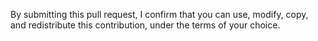 <!-- Provide summary of changes -->

<!-- Issue number, if available. E.g. "Fixes #31", "Addresses #42, 77" -->

By submitting this pull request, I confirm that you can use, modify, copy, and redistribute this contribution, under the terms of your choice.
